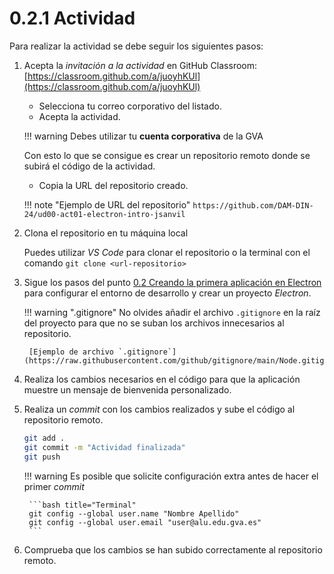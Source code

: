 # 0.2.1 Actividad

Para realizar la actividad se debe seguir los siguientes pasos:

1. Acepta la *invitación a la actividad* en GitHub Classroom: [https://classroom.github.com/a/juoyhKUl](https://classroom.github.com/a/juoyhKUl)

    - Selecciona tu correo corporativo del listado.
    - Acepta la actividad.
    
    !!! warning
        Debes utilizar tu **cuenta corporativa** de la GVA

    Con esto lo que se consigue es crear un repositorio remoto donde se subirá el código de la actividad.

    - Copia la URL del repositorio creado.

    !!! note "Ejemplo de URL del repositorio"
        `https://github.com/DAM-DIN-24/ud00-act01-electron-intro-jsanvil`

2. Clona el repositorio en tu máquina local

    Puedes utilizar *VS Code* para clonar el repositorio o la terminal con el comando `git clone <url-repositorio>`

3. Sigue los pasos del punto [0.2 Creando la primera aplicación en Electron](02_electron_firstapp.md) para configurar el entorno de desarrollo y crear un proyecto *Electron*.

    !!! warning ".gitignore"
        No olvides añadir el archivo `.gitignore` en la raíz del proyecto para que no se suban los archivos innecesarios al repositorio.

        [Ejemplo de archivo `.gitignore`](https://raw.githubusercontent.com/github/gitignore/main/Node.gitignore)

4. Realiza los cambios necesarios en el código para que la aplicación muestre un mensaje de bienvenida personalizado.

5. Realiza un *commit* con los cambios realizados y sube el código al repositorio remoto.

    ```bash title="Terminal"
    git add .
    git commit -m "Actividad finalizada"
    git push
    ```

    !!! warning
        Es posible que solicite configuración extra antes de hacer el primer *commit*

        ```bash title="Terminal"
        git config --global user.name "Nombre Apellido"
        git config --global user.email "user@alu.edu.gva.es"
        ```

6. Comprueba que los cambios se han subido correctamente al repositorio remoto.


